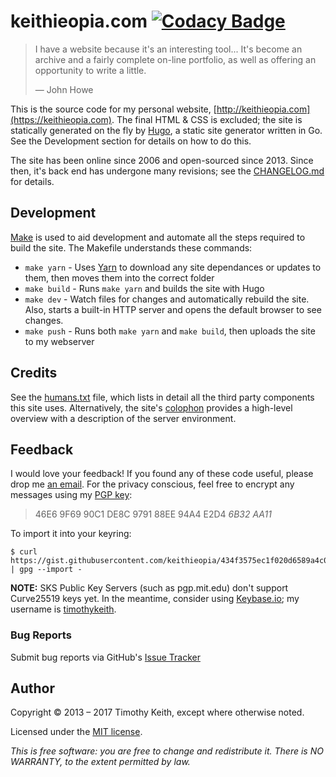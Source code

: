 # keithieopia.com [![Codacy Badge](https://api.codacy.com/project/badge/Grade/7525dd9b5f0d4a1cb01207d9b43336f3)](https://www.codacy.com/app/timothykeith/keithieopia-com?utm_source=github.com&amp;utm_medium=referral&amp;utm_content=keithieopia/keithieopia.com&amp;utm_campaign=Badge_Grade)


> I have a website because it's an interesting tool... It's become an archive and a fairly complete on-line portfolio, as well as offering an opportunity to write a little.
>  
> &mdash; John Howe

This is the source code for my personal website, [http://keithieopia.com](https://keithieopia.com). The final HTML & CSS is excluded; the site is statically generated on the fly by [Hugo](http://gohugo.io/), a static site generator written in Go. See the Development section for details on how to do this.

The site has been online since 2006 and open-sourced since 2013. Since then, it's back end has undergone many revisions; see the [CHANGELOG.md](https://github.com/keithieopia/keithieopia.com/blob/master/CHANGELOG.md) for details.


## Development
[Make](https://en.wikipedia.org/wiki/Make_%28software%29) is used to aid development and automate all the steps required to build the site. The Makefile understands these commands:

- `make yarn` - Uses [Yarn](https://yarnpkg.com/en/) to download any site dependances or updates to them, then moves them into the correct folder
- `make build` - Runs `make yarn` and builds the site with Hugo
- `make dev` - Watch files for changes and automatically rebuild the site. Also, starts a built-in HTTP server and opens the default browser to see changes.
- `make push` - Runs both `make yarn` and `make build`, then uploads the site to my webserver


## Credits
See the [humans.txt](https://github.com/keithieopia/keithieopia.com/blob/master/static/humans.txt) file, which lists in detail all the third party components this site uses. Alternatively, the site's [colophon](https://keithieopia.com/colophon/) provides a high-level overview with a description of the server environment.



## Feedback
I would love your feedback! If you found any of these code useful, please drop me [an email](mailto:timothykeith@gmail.com). For the privacy conscious, feel free to encrypt any messages using my [PGP key](https://gist.githubusercontent.com/keithieopia/434f3575ec1f020d6589a4c01dc0847e/raw/2e0749f2966ff501ee28797a926229c081f7e652/timothykeith.pub.asc):

> 46E6 9F69 90C1 DE8C 9791 88EE 94A4 E2D4 *6B32 AA11*

To import it into your keyring:
```console
$ curl https://gist.githubusercontent.com/keithieopia/434f3575ec1f020d6589a4c01dc0847e/raw/2e0749f2966ff501ee28797a926229c081f7e652/timothykeith.pub.asc | gpg --import -
```

**NOTE:** SKS Public Key Servers (such as pgp.mit.edu) don't support Curve25519 keys yet. In the meantime, consider using [Keybase.io](https://keybase.io/); my username is [timothykeith](https://keybase.io/timothykeith).

### Bug Reports
Submit bug reports via GitHub's [Issue Tracker](https://github.com/keithieopia/keithieopia.com/issues)


## Author
Copyright &copy; 2013 – 2017 Timothy Keith, except where otherwise noted.

Licensed under the [MIT license](https://github.com/keithieopia/keithieopia.com/blob/master/LICENSE).

*This is free software: you are free to change and redistribute it. There is NO WARRANTY, to the extent permitted by law.*
